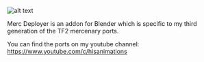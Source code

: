 ![alt text](https://cdn.discordapp.com/attachments/723010354073960449/1033776925249916928/unknown.png)

Merc Deployer is an addon for Blender which is specific to my third generation of the TF2 mercenary ports.

You can find the ports on my youtube channel: https://www.youtube.com/c/hisanimations

